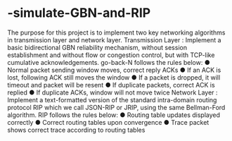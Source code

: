 # -simulate-GBN-and-RIP
The purpose for this project is to implement two key networking algorithms in transmission layer and network layer. Transmission Layer : Implement a basic bidirectional GBN reliability mechanism, without session establishment and without flow or congestion control, but with TCP-like cumulative acknowledgements. go-back-N follows the rules below: ● Normal packet sending window moves, correct reply ACKs ● If an ACK is lost, following ACK still moves the window ● If a packet is dropped, it will timeout and packet will be resent ● If duplicate packets, correct ACK is replied ● If duplicate ACKs, window will not move twice Network Layer : Implement a text-formatted version of the standard intra-domain routing protocol RIP which we call JSON-RIP or JRIP, using the same Bellman-Ford algorithm. RIP follows the rules below: ● Routing table updates displayed correctly ● Correct routing tables upon convergence ● Trace packet shows correct trace according to routing tables
